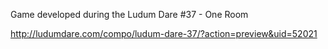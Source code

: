 Game developed during the Ludum Dare #37 - One Room

http://ludumdare.com/compo/ludum-dare-37/?action=preview&uid=52021
